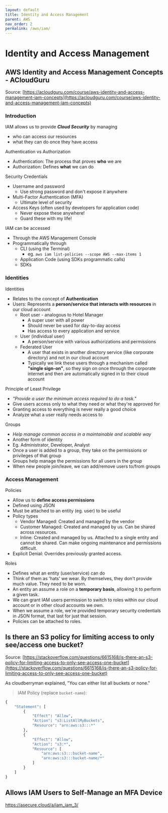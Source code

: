 ```yaml
---
layout: default
title: Identity and Access Management
parent: AWS
nav_order: 2
permalink: /aws/iam/
---
```


# Identity and Access Management

## AWS Identity and Access Management Concepts - ACloudGuru

Source: [https://acloudguru.com/course/aws-identity-and-access-management-iam-concepts](https://acloudguru.com/course/aws-identity-and-access-management-iam-concepts)

### Introduction

IAM allows us to provide ***Cloud Security*** by managing 
- who can access our resources
- what they can do once they have access

Authentication vs Authorization
- Authentication: The process that proves **who** we are
- Authorization: Defines **what** we can do

Security Credentials
- Username and password
    - Use strong password and don't expose it anywhere
- Multi-Factor Authentication (MFA)
    - Ultimate level of security
- Access Keys (often used by developers for application code)
    - Never expose these anywhere!
    - Guard these with my life!

IAM can be accessed
- Through the AWS Management Console
- Programmatically through
    - CLI (using the Terminal)
        - eg. ```aws iam list-policies --scope AWS --max-items 1```
    - Application Code (using SDKs programmatic calls)
    - SDKs

### Identities

Identities
- Relates to the concept of **Authentication**
- Users: Represents a **person/service that interacts with resources** in our cloud account
    - Root user - analogous to Hotel Manager
        - A super user with all power
        - Should never be used for day-to-day access
        - Has access to every application and service
    - User (individual user)
        - A person/service with various authorizations and permissions
    - Federated User
        - A user that exists in another directory service (like corporate directory) and not in our cloud account
        - Typically we link these users through a mechanism called **"single sign-on"**, so they sign on once through the corporate internet and then are automatically signed in to their cloud account

Principle of Least Privilege
- *"Provide a user the minimum access required to do a task."*
- Give users access only to what they need or what they're approved for
- Granting access to everything is never really a good choice
- Analyze what a user really needs access to

Groups
- *Help manage common access in a maintainable and scalable way*
- Another form of identity
- Eg. Administrator, Developer, Analyst
- Once a user is added to a group, they take on the permissions or privileges of that group
- Groups help manage the permissions for all users in the group
- When new people join/leave, we can add/remove users to/from groups

### Access Management

Policies
- Allow us to **define access permissions**
- Defined using JSON
- Must be attached to an entity (eg. user) to be useful
- Policy types
    - Vendor Managed: Created and managed by the vendor
    - Customer Managed: Created and managed by us. Can be shared across resources.
    - Inline: Created and managed by us. Attached to a single entity and cannot be shared. Can make ongoing maintenance and permissions difficult.
- Explicit Denial: Overrides previously granted access.

Roles
- Defines what an entity (user/service) can do
- Think of them as 'hats' we wear. By themselves, they don't provide much value. They need to be worn.
- An entity an assume a role on a **temporary basis**, allowing it to perform a given task.
- We can grant IAM users permission to switch to roles within our cloud account or in other cloud accounts we own.
- When we assume a role, we're provided temporary security credentials in JSON format, that last for just that session.
- Policies can be attached to roles.

## Is there an S3 policy for limiting access to only see/access one bucket?

Source: [https://stackoverflow.com/questions/6615168/is-there-an-s3-policy-for-limiting-access-to-only-see-access-one-bucket](https://stackoverflow.com/questions/6615168/is-there-an-s3-policy-for-limiting-access-to-only-see-access-one-bucket)

As cloudberryman explained, "You can either list all buckets or none."

> IAM Policy (replace `bucket-name`):

```Python
{
    "Statement": [
        {
            "Effect": "Allow",
            "Action": "s3:ListAllMyBuckets",
            "Resource": "arn:aws:s3:::*"
        },
        {
            "Effect": "Allow",
            "Action": "s3:*",
            "Resource": [
                "arn:aws:s3:::bucket-name",
                "arn:aws:s3:::bucket-name/*"
            ]
        }
    ]
}
```

## Allows IAM Users to Self-Manage an MFA Device

https://asecure.cloud/a/iam_iam_3/